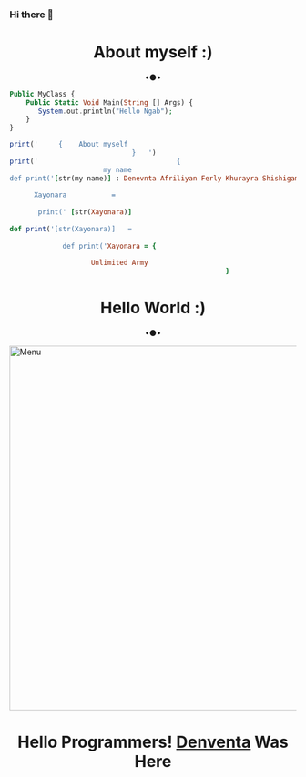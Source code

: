 ### Hi there 👋

<h1 align="center"> About myself :) </h1>
<p align="center">
•●•
    
```php
Public MyClass {
    Public Static Void Main(String [] Args) {
       System.out.println("Hello Ngab");
    }
} 
```
    
```ruby
print('     {    About myself
                              }   ') 
print('                                  {
                       my name
def print('[str(my name)] : Denevnta Afriliyan Ferly Khurayra Shishigami X')
                                                                        }
      Xayonara           = 
    
       print(' [str(Xayonara)]
    
def print('[str(Xayonara)]   = 
    
             def print('Xayonara = {  
    
                    Unlimited Army        
                                                     }
```
<!--
**Shishigami-X/Shishigami-X** is a ✨ _special_ ✨ repository because its `README.md` (this file) appears on your GitHub profile.

Here are some ideas to get you started:

- 🔭 I’m currently working on Programing
- 🌱 I’m currently learning Coding
- 👯 I’m looking to collaborate on ...
- 🤔 I’m looking for help with ...
- 💬 Ask me about ...
- 📫 How to reach me: ...
- 😄 Pronouns: ...
- ⚡ Fun fact: ...
-->

<h1 align="center"> Hello World :) </h1>
<p align="center">
•●•
</p>

<img src="https://github.com/Denventa/Denventa/blob/main/Hello World/status_me_status_90e259db678545f49a41faf12e095d58.jpg" width="640" title="Menu" alt="Menu">

<h1 align="center">
  <b>Hello Programmers!<b> <a href="https://www.facebook.com/Denventa.Afriliyan" target="blank">Denventa</a> Was Here
</h1>
